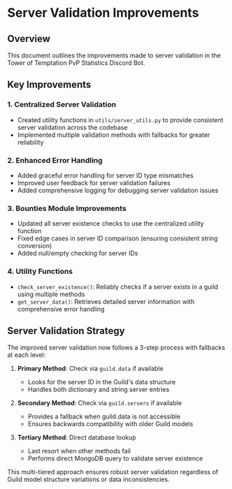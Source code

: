 # Server Validation Improvements

## Overview
This document outlines the improvements made to server validation in the Tower of Temptation PvP Statistics Discord Bot.

## Key Improvements

### 1. Centralized Server Validation
- Created utility functions in `utils/server_utils.py` to provide consistent server validation across the codebase
- Implemented multiple validation methods with fallbacks for greater reliability

### 2. Enhanced Error Handling
- Added graceful error handling for server ID type mismatches
- Improved user feedback for server validation failures
- Added comprehensive logging for debugging server validation issues

### 3. Bounties Module Improvements
- Updated all server existence checks to use the centralized utility function
- Fixed edge cases in server ID comparison (ensuring consistent string conversion)
- Added null/empty checking for server IDs

### 4. Utility Functions
- `check_server_existence()`: Reliably checks if a server exists in a guild using multiple methods
- `get_server_data()`: Retrieves detailed server information with comprehensive error handling

## Server Validation Strategy
The improved server validation now follows a 3-step process with fallbacks at each level:

1. **Primary Method**: Check via `guild.data` if available
   - Looks for the server ID in the Guild's data structure
   - Handles both dictionary and string server entries

2. **Secondary Method**: Check via `guild.servers` if available
   - Provides a fallback when guild.data is not accessible
   - Ensures backwards compatibility with older Guild models

3. **Tertiary Method**: Direct database lookup
   - Last resort when other methods fail
   - Performs direct MongoDB query to validate server existence

This multi-tiered approach ensures robust server validation regardless of Guild model structure variations or data inconsistencies.
